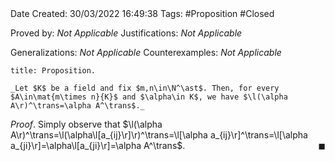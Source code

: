<br />
<br />

Date Created: 30/03/2022 16:49:38
Tags: #Proposition #Closed 

Proved by: _Not Applicable_
Justifications: _Not Applicable_

Generalizations: _Not Applicable_
Counterexamples: _Not Applicable_

``` ad-Proposition
title: Proposition.

_Let $K$ be a field and fix $m,n\in\N^\ast$. Then, for every $A\in\mat{m\times n}{K}$ and $\alpha\in K$, we have $\l(\alpha A\r)^\trans=\alpha A^\trans$._

```

_Proof_. Simply observe that $\l(\alpha A\r)^\trans=\l(\alpha\l[a_{ij}\r]\r)^\trans=\l[\alpha a_{ij}\r]^\trans=\l[\alpha a_{ji}\r]=\alpha\l[a_{ji}\r]=\alpha A^\trans$.<span style="float:right;">$\blacksquare$</span>

